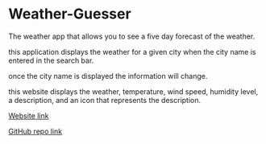 # Weather-Guesser

The weather app that allows you to see a five day forecast of the weather.

this application displays the weather for a given city when the city name is entered in the search bar.

once the city name is displayed the information will change.

this website displays the weather, temperature, wind speed, humidity level, a description, and an icon that represents the description.

[Website link](https://wumbo-dot.github.io/Weather-Guesser/)

[GitHub repo link](https://github.com/Wumbo-dot/Weather-Guesser/settings/pages)